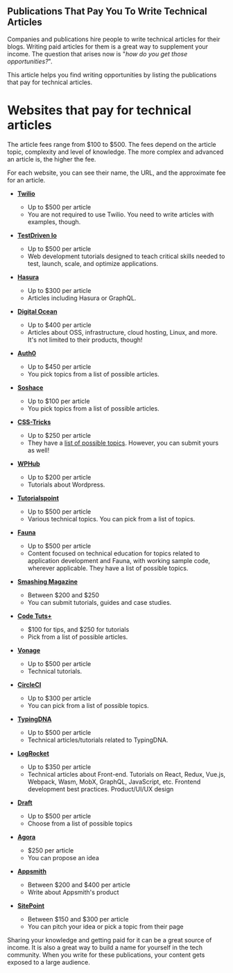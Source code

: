 ## Publications That Pay You To Write Technical Articles

Companies and publications hire people to write technical articles for their blogs. Writing paid articles for them is a great way to supplement your income.
The question that arises now is "*how do you get those opportunities?*".

This article helps you find writing opportunities by listing the publications that pay for technical articles.

# Websites that pay for technical articles
The article fees range from $100 to $500. The fees depend on the article topic, complexity and level of knowledge. The more complex and advanced an article is, the higher the fee.

For each website, you can see their name, the URL, and the approximate fee for an article.

* **[Twilio](https://go.twilio.com/twilio-voices/)**
    * Up to $500 per article
    * You are not required to use Twilio. You need to write articles with examples, though.

* **[TestDriven Io](https://testdriven.io/blog/)**
    * Up to $500 per article
    * Web development tutorials designed to teach critical skills needed to test, launch, scale, and optimize applications.

* **[Hasura](https://blog.hasura.io/the-hasura-technical-writer-program/)**
    * Up to $300 per article
    * Articles including Hasura or GraphQL.

* **[Digital Ocean](https://www.digitalocean.com/community/pages/write-for-digitalocean)**
    * Up to $400 per article
    * Articles about OSS, infrastructure, cloud hosting, Linux, and more. It's not limited to their products, though!

* **[Auth0](https://auth0.com/apollo-program)**
    * Up to $450 per article
    * You pick topics from a list of possible articles.

* **[Soshace](https://docs.google.com/document/d/1DZ9Hj8AcNfHI6bC4bfTDIFRNIIFnda6Mkj_n_4x3hWw/edit)**
    * Up to $100 per article
    * You pick topics from a list of possible articles.

* **[CSS-Tricks](https://css-tricks.com/guest-posting/)**
    * Up to $250 per article
    * They have a [list of possible topics](https://www.notion.so/Writing-for-CSS-Tricks-0224d13de0b4421dadc667dddf512fc6). However, you can submit yours as well!

* **[WPHub](https://www.wphub.com/write-for-us/)**
    * Up to $200 per article
    * Tutorials about Wordpress.

* **[Tutorialspoint](https://www.tutorialspoint.com/about/tutorials_writing.htm)**
    * Up to $500 per article
    * Various technical topics. You can pick from a list of topics.

* **[Fauna](https://fauna.com/blog/write-with-fauna)**
    * Up to $500 per article
    * Content focused on technical education for topics related to application development and Fauna, with working sample code, wherever applicable. They have a list of possible topics.

* **[Smashing Magazine](https://www.smashingmagazine.com/write-for-us/)**
    * Between $200 and $250
    * You can submit tutorials, guides and case studies. 

* **[Code Tuts+](https://code.tutsplus.com/articles/call-for-authors-write-for-tuts--cms-22034)**
    * $100 for tips, and $250 for tutorials
    * Pick from a list of possible articles.

* **[Vonage](https://developer.nexmo.com/spotlight/)**
    * Up to $500 per article
    * Technical tutorials.

* **[CircleCI](https://circleci.com/blog/guest-writer-program/)**
    * Up to $300 per article
    * You can pick from a list of possible topics.

* **[TypingDNA](https://www.typingdna.com/guest-author-program)**
    * Up to $500 per article
    * Technical articles/tutorials related to TypingDNA.

* **[LogRocket](https://blog.logrocket.com/become-a-logrocket-guest-author-7d970eb673f9/)**
    * Up to $350 per article
    * Technical articles about Front-end. Tutorials on React, Redux, Vue.js, Webpack, Wasm, MobX, GraphQL, JavaScript, etc. Frontend development best practices. Product/UI/UX design

* **[Draft](https://draft.dev/#write)**
    * Up to $500 per article
    * Choose from a list of possible topics

* **[Agora](https://www.agora.io/en/agora-content-contributors/)**
    * $250 per article
    * You can propose an idea

* **[Appsmith](https://www.appsmith.com/blog/launching-the-appsmith-writers-program)**
    * Between $200 and $400 per article
    * Write about Appsmith's product

* **[SitePoint](https://www.sitepoint.com/write-for-us/)**
    * Between $150 and $300 per article
    * You can pitch your idea or pick a topic from their page

Sharing your knowledge and getting paid for it can be a great source of income. It is also a great way to build a name for yourself in the tech community. When you write for these publications, your content gets exposed to a large audience.

